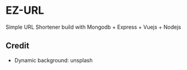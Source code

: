 # EZ-URL
Simple URL Shortener build with Mongodb + Express + Vuejs + Nodejs

## Credit
- Dynamic background: unsplash

